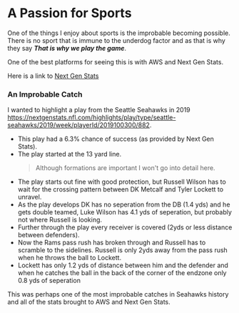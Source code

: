 # A Passion for Sports

One of the things I enjoy about sports is the improbable becoming possible.  There is no sport that is immune to the underdog factor and as that is why they say __*That is why we play the game*__.

One of the best platforms for seeing this is with AWS and Next Gen Stats.

Here is a link to [Next Gen Stats](https://nextgenstats.nfl.com/)

### An Improbable Catch

I wanted to highlight a play from the Seattle Seahawks in 2019
<https://nextgenstats.nfl.com/highlights/play/type/seattle-seahawks/2019/week/playerId/2019100300/882>.

* This play had a 6.3% chance of success (as provided by Next Gen Stats).
* The play started at the 13 yard line.
  > Although formations are important I won't go into detail here.
* The play starts out fine with good protection, but Russell Wilson has to wait for the crossing pattern between DK Metcalf and Tyler Lockett to unravel.
* As the play develops DK has no seperation from the DB (1.4 yds) and he gets double teamed, Luke Wilson has 4.1 yds of seperation, but probably not where Russell is looking.
* Further through the play every receiver is covered (2yds or less distance between defenders).
* Now the Rams pass rush has broken through and Russell has to scramble to the sidelines.  Russell is only 2yds away from the pass rush when he throws the ball to Lockett.
* Lockett has only 1.2 yds of distance between him and the defender and when he catches the ball in the back of the corner of the endzone only 0.8 yds of seperation

This was perhaps one of the most improbable catches in Seahawks history and all of the stats brought to AWS and Next Gen Stats.
